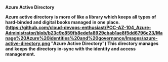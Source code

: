 <b>Azure Active Directory<b>

Azure active directory is more of like a library which keeps all types of hard-binded and digital books managed in one place.
(https://github.com/cloud-devops-enthusiast/POC-AZ-104_Azure-Administrator/blob/b23c9c859fb8edefa8929cbab1ae8f5dd6796c23/Manage%20Azure%20identities%20and%20governance/Images/azure-active-directory.png 
"Azure Active Directory")
This directory manages and keeps the directory in-sync with the identity and access management.